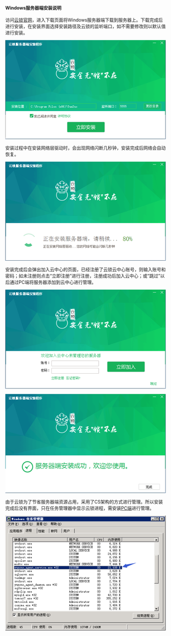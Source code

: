 #### Windows服务器端安装说明
访问[云锁官网](http://www.yunsuo.com.cn)，进入下载页面将Windows服务器端下载到服务器上。下载完成后进行安装，在安装界面选择安装路径及云锁的监听端口，如不需要修改则以默认值进行安装。

 ![](/assets/Windows_install_1.png)

安装过程中在安装网络层驱动时，会出现网络闪断几秒钟，安装完成后网络会自动恢复。

![](/assets/Windows_install_2.png)

安装完成后会弹出加入云中心的页面，已经注册了云锁云中心账号，则输入账号和密码；如未注册则点击“立即注册”进行注册，注册成功后加入云中心；或“跳过”以后通过PC端将服务器添加到云中心进行管理。

![](/assets/Windows_install_3.png)

![](/assets/Windows_install_4.png)

由于云锁为了节省服务器端资源占用，采用了CS架构的方式进行管理。所以安装完成后没有界面，只在任务管理器中显示云锁进程，需安装[PC端](guide/PC_inst.md)进行管理。

![](/assets/Windows_install_5.png)